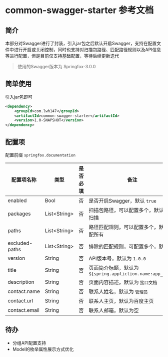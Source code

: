 # common-swagger-starter 参考文档

## 简介

本部分对Swagger进行了封装，引入jar包之后默认开启Swagger，支持在配置文件中进行开启或关闭控制，同时也支持对扫描包路径、匹配路径规则以及API信息等进行配置，但是目前仅支持基础配置，等待后续更新迭代

> 使用的Swagger版本为 Springfox-3.0.0

## 简单使用

引入jar包即可

```xml
<dependency>
    <groupId>com.lwh147</groupId>
    <artifactId>common-swagger-starter</artifactId>
    <version>1.0-SNAPSHOT</version>
</dependency>
```

## 配置项

配置前缀 `springfox.documentation`

| 配置项名称      | 类型          |  是否必填 | 备注 |
| -------------  | ------------  | -------- | --------------------------------------------- |
| enabled        | Bool          | 否       | 是否开启Swagger，默认 `true` |
| packages       | List\<String> | 否       | 扫描包路径，可以配置多个，默认全部扫描 |
| paths          | List\<String> | 否       | 路径匹配规则，可以配置多个，默认匹配所有 |
| excluded-paths | List\<String> | 否       | 排除的匹配规则，可配置多个，默认无 |
| version        | String        | 否       | API版本号，默认为 `1.0.0` |
| title          | String        | 否       | 页面简介标题，默认为 `${spring.appliction.name:app_name}` |
| description    | String        | 否       | 页面内容描述，默认为 `接口文档` |
| contact.name   | String        | 否       | 联系人姓名，默认为 `管理员` |
| contact.url    | String        | 否       | 联系人主页，默认为百度主页 |
| contact.email  | String        | 否       | 联系人邮箱，默认为空 |

## 待办

* 分组API配置支持
* Model的枚举属性展示方式优化
